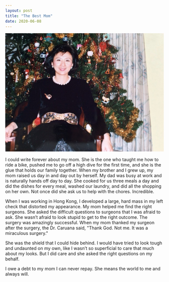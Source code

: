 ```yaml
---
layout: post
title: "The Best Mom"
date: 2020-06-08
---
```


<p><img src="/static/img/mom.jpeg" width="650"/></p>

<p>I could write forever about my mom.   
			She is the one who taught me how to ride a bike, pushed me to go off a high dive for the first time,
			and she is the glue that holds our family together.  When my brother and I grew up, my mom raised us day in and day 
			out by herself.  My dad was busy at work and is naturally hands off day to day.  She cooked for us 
			three meals a day and did the dishes for every meal, washed our laundry, and did all the shopping on her own.  
			Not once did she ask us to help with the chores.  Incredible.
		</p>
		

<p>

When I was working in Hong Kong, I developed a large, hard mass in my left check that distorted my appearance. My mom helped me find the right surgeons. She asked the difficult questions to surgeons that I was afraid to ask. She wasn’t afraid to look stupid to get to the right outcome.   The surgery was amazingly successful.  When my mom thanked my surgeon after the surgery, the Dr. Caruana said, "Thank God. Not me.  It was a 
miraculous surgery."  

   
</p>
<p>
She was the shield that I could hide behind.  I would have tried to look tough 
and undaunted on my own, like I wasn’t so superficial to care that much about my looks.  
But I did care and she asked the right questions on my behalf.
</p>

<p>
			I owe a debt to my mom I can never repay.  She means the world to me and always will.
</p>
									
		